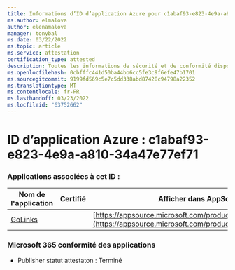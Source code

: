 ```yaml
---
title: Informations d’ID d’application Azure pour c1abaf93-e823-4e9a-a810-34a47e77ef71
ms.author: elmalova
author: elenamalova
manager: tonybal
ms.date: 03/22/2022
ms.topic: article
ms.service: attestation
certification_type: attested
description: Toutes les informations de sécurité et de conformité disponibles pour c1abaf93-e823-4e9a-a810-34a47e77ef71.
ms.openlocfilehash: 0cbfffc441d50ba44bb6cc5fe3c9f6efe47b1701
ms.sourcegitcommit: 9199fd569c5e7c5dd338abd87428c94798a22352
ms.translationtype: MT
ms.contentlocale: fr-FR
ms.lasthandoff: 03/23/2022
ms.locfileid: "63752662"
---
```

# <a name="azure-app-id-c1abaf93-e823-4e9a-a810-34a47e77ef71"></a>ID d’application Azure : c1abaf93-e823-4e9a-a810-34a47e77ef71


### <a name="apps-associated-with-this-id"></a>Applications associées à cet ID :
| **Nom de l'application** | **Certifié** | **Afficher dans AppSource** |
|--------------|---------------|-----------------------|
| [GoLinks](../forward/WA200003853.md) |  | [https://appsource.microsoft.com/product/office/WA200003853](https://appsource.microsoft.com/product/office/WA200003853) |

### <a name="microsoft-365-app-compliance-status"></a>Microsoft 365 conformité des applications
- Publisher statut attestaton : Terminé
